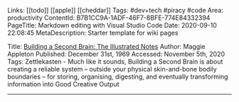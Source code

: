 Links: [[todo]] [[apple]] [[cheddar]]
Tags: #dev+tech #piracy #code
Area: productivity
ContentId: B7B1CC9A-1ADF-46F7-8BFE-774E84332394
PageTitle: Markdown editing with Visual Studio Code
Date: 2020-09-10 22:08:45
MetaDescription: Starter template for wiki pages

Title: [Building a Second Brain: The Illustrated Notes](https://maggieappleton.com/basb)
Author: Maggie Appleton
Published: December 31st, 1969
Accessed: November 5th, 2020
Tags: Zettlekasten
      - Much like it sounds, Building a Second Brain is about creating a reliable system – outside your physical skin-and-bone bodily boundaries – for storing, organising, digesting, and eventually transforming information into Good Creative Output
	  
---

